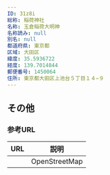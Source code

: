 ```yaml
---
ID: 31z8i
総称: 稲荷神社
名称: 玉倉稲荷大明神
名称読み: null
別名: null
都道府県: 東京都
区域: 大田区
緯度: 35.5936722
経度: 139.7014844
郵便番号: 1450064
住所: 東京都大田区上池台５丁目１４−９
---
```


## その他

### 参考URL

| URL | 説明          |
| --- | ------------- |
|     | OpenStreetMap |
